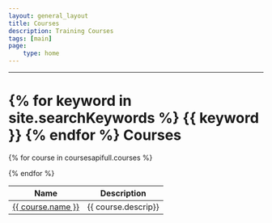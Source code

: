 ```yaml
---
layout: general_layout
title: Courses
description: Training Courses
tags: [main]
page:
    type: home
---
```



<hr class="my-2">
<h1>{% for keyword in site.searchKeywords %} {{ keyword }} {% endfor %} Courses</h1>

<table class="table">
<thead>
    <tr>
       <th>Name</th><th>Description</th>
    </tr> 
</thead>
<tbody>
</tbody>

{% for course in coursesapifull.courses %}
<tr>
<td><a href="/courses/{{ course.name | slug }}/">{{ course.name }}</a></td>
<td>{{ course.descrip}}</td>
</tr>
{% endfor %}

</table>



    


